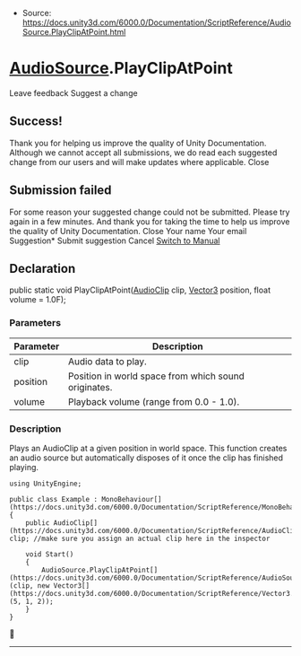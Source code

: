 * Source: https://docs.unity3d.com/6000.0/Documentation/ScriptReference/AudioSource.PlayClipAtPoint.html

#  [AudioSource](https://docs.unity3d.com/6000.0/Documentation/ScriptReference/AudioSource.html).PlayClipAtPoint
Leave feedback
Suggest a change
## Success!
Thank you for helping us improve the quality of Unity Documentation. Although we cannot accept all submissions, we do read each suggested change from our users and will make updates where applicable.
Close
## Submission failed
For some reason your suggested change could not be submitted. Please <a>try again</a> in a few minutes. And thank you for taking the time to help us improve the quality of Unity Documentation.
Close
Your name Your email Suggestion* Submit suggestion
Cancel
[Switch to Manual](https://docs.unity3d.com/6000.0/Documentation/Manual/class-AudioSource.html "Go to AudioSource Component in the Manual")
## Declaration
public static void PlayClipAtPoint([AudioClip](https://docs.unity3d.com/6000.0/Documentation/ScriptReference/AudioClip.html) clip, [Vector3](https://docs.unity3d.com/6000.0/Documentation/ScriptReference/Vector3.html) position, float volume = 1.0F); 
### Parameters
Parameter | Description  
---|---  
clip | Audio data to play.  
position | Position in world space from which sound originates.  
volume | Playback volume (range from 0.0 - 1.0).  
### Description
Plays an AudioClip at a given position in world space.
This function creates an audio source but automatically disposes of it once the clip has finished playing.
```
using UnityEngine;  
  
public class Example : MonoBehaviour[](https://docs.unity3d.com/6000.0/Documentation/ScriptReference/MonoBehaviour.html)
{
    public AudioClip[](https://docs.unity3d.com/6000.0/Documentation/ScriptReference/AudioClip.html) clip; //make sure you assign an actual clip here in the inspector  
  
    void Start()
    {
        AudioSource.PlayClipAtPoint[](https://docs.unity3d.com/6000.0/Documentation/ScriptReference/AudioSource.PlayClipAtPoint.html)(clip, new Vector3[](https://docs.unity3d.com/6000.0/Documentation/ScriptReference/Vector3.html)(5, 1, 2));
    }
}

```

* * *
